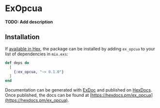 # ExOpcua

**TODO: Add description**

## Installation

If [available in Hex](https://hex.pm/docs/publish), the package can be installed
by adding `ex_opcua` to your list of dependencies in `mix.exs`:

```elixir
def deps do
  [
    {:ex_opcua, "~> 0.1.0"}
  ]
end
```

Documentation can be generated with [ExDoc](https://github.com/elixir-lang/ex_doc)
and published on [HexDocs](https://hexdocs.pm). Once published, the docs can
be found at [https://hexdocs.pm/ex_opcua](https://hexdocs.pm/ex_opcua).

